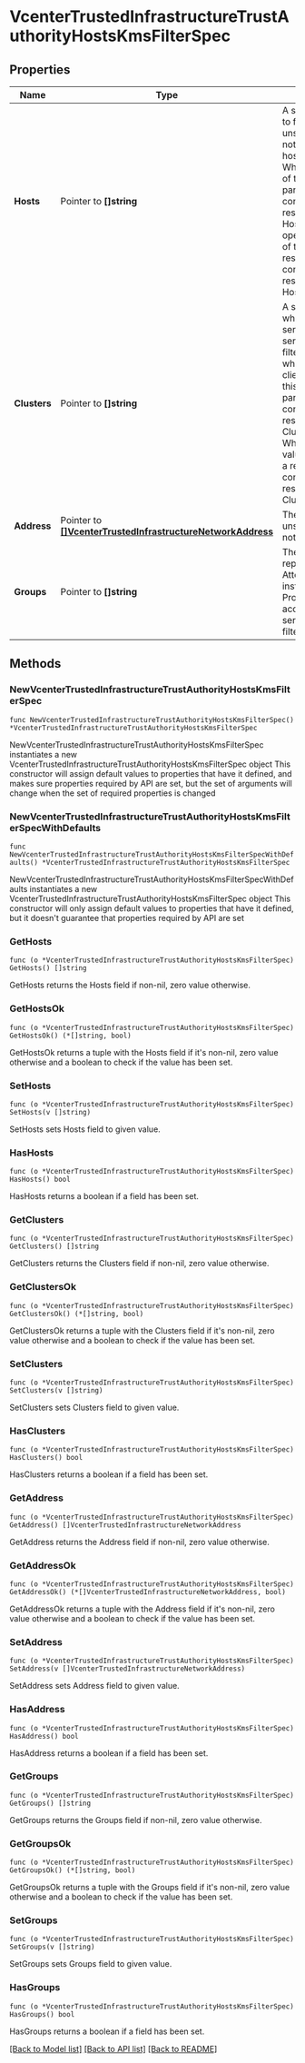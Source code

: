 # VcenterTrustedInfrastructureTrustAuthorityHostsKmsFilterSpec

## Properties

Name | Type | Description | Notes
------------ | ------------- | ------------- | -------------
**Hosts** | Pointer to **[]string** | A set of host IDs by which to filter the services. If unset, the services will not be filtered by the hosts on which they run. When clients pass a value of this structure as a parameter, the field must contain identifiers for the resource type: HostSystem. When operations return a value of this structure as a result, the field will contain identifiers for the resource type: HostSystem. | [optional] 
**Clusters** | Pointer to **[]string** | A set of cluster IDs by which to filter the services. If unset, the services will not be filtered by the clusters on which they run. When clients pass a value of this structure as a parameter, the field must contain identifiers for the resource type: ClusterComputeResource. When operations return a value of this structure as a result, the field will contain identifiers for the resource type: ClusterComputeResource. | [optional] 
**Address** | Pointer to [**[]VcenterTrustedInfrastructureNetworkAddress**](VcenterTrustedInfrastructureNetworkAddress.md) | The service&#39;s address. If unset, the services will not be filtered by address. | [optional] 
**Groups** | Pointer to **[]string** | The group determines reports issued by which Attestation Service instances this Key Provider Service can accept. If unset, the services will not be filtered by groupId. | [optional] 

## Methods

### NewVcenterTrustedInfrastructureTrustAuthorityHostsKmsFilterSpec

`func NewVcenterTrustedInfrastructureTrustAuthorityHostsKmsFilterSpec() *VcenterTrustedInfrastructureTrustAuthorityHostsKmsFilterSpec`

NewVcenterTrustedInfrastructureTrustAuthorityHostsKmsFilterSpec instantiates a new VcenterTrustedInfrastructureTrustAuthorityHostsKmsFilterSpec object
This constructor will assign default values to properties that have it defined,
and makes sure properties required by API are set, but the set of arguments
will change when the set of required properties is changed

### NewVcenterTrustedInfrastructureTrustAuthorityHostsKmsFilterSpecWithDefaults

`func NewVcenterTrustedInfrastructureTrustAuthorityHostsKmsFilterSpecWithDefaults() *VcenterTrustedInfrastructureTrustAuthorityHostsKmsFilterSpec`

NewVcenterTrustedInfrastructureTrustAuthorityHostsKmsFilterSpecWithDefaults instantiates a new VcenterTrustedInfrastructureTrustAuthorityHostsKmsFilterSpec object
This constructor will only assign default values to properties that have it defined,
but it doesn't guarantee that properties required by API are set

### GetHosts

`func (o *VcenterTrustedInfrastructureTrustAuthorityHostsKmsFilterSpec) GetHosts() []string`

GetHosts returns the Hosts field if non-nil, zero value otherwise.

### GetHostsOk

`func (o *VcenterTrustedInfrastructureTrustAuthorityHostsKmsFilterSpec) GetHostsOk() (*[]string, bool)`

GetHostsOk returns a tuple with the Hosts field if it's non-nil, zero value otherwise
and a boolean to check if the value has been set.

### SetHosts

`func (o *VcenterTrustedInfrastructureTrustAuthorityHostsKmsFilterSpec) SetHosts(v []string)`

SetHosts sets Hosts field to given value.

### HasHosts

`func (o *VcenterTrustedInfrastructureTrustAuthorityHostsKmsFilterSpec) HasHosts() bool`

HasHosts returns a boolean if a field has been set.

### GetClusters

`func (o *VcenterTrustedInfrastructureTrustAuthorityHostsKmsFilterSpec) GetClusters() []string`

GetClusters returns the Clusters field if non-nil, zero value otherwise.

### GetClustersOk

`func (o *VcenterTrustedInfrastructureTrustAuthorityHostsKmsFilterSpec) GetClustersOk() (*[]string, bool)`

GetClustersOk returns a tuple with the Clusters field if it's non-nil, zero value otherwise
and a boolean to check if the value has been set.

### SetClusters

`func (o *VcenterTrustedInfrastructureTrustAuthorityHostsKmsFilterSpec) SetClusters(v []string)`

SetClusters sets Clusters field to given value.

### HasClusters

`func (o *VcenterTrustedInfrastructureTrustAuthorityHostsKmsFilterSpec) HasClusters() bool`

HasClusters returns a boolean if a field has been set.

### GetAddress

`func (o *VcenterTrustedInfrastructureTrustAuthorityHostsKmsFilterSpec) GetAddress() []VcenterTrustedInfrastructureNetworkAddress`

GetAddress returns the Address field if non-nil, zero value otherwise.

### GetAddressOk

`func (o *VcenterTrustedInfrastructureTrustAuthorityHostsKmsFilterSpec) GetAddressOk() (*[]VcenterTrustedInfrastructureNetworkAddress, bool)`

GetAddressOk returns a tuple with the Address field if it's non-nil, zero value otherwise
and a boolean to check if the value has been set.

### SetAddress

`func (o *VcenterTrustedInfrastructureTrustAuthorityHostsKmsFilterSpec) SetAddress(v []VcenterTrustedInfrastructureNetworkAddress)`

SetAddress sets Address field to given value.

### HasAddress

`func (o *VcenterTrustedInfrastructureTrustAuthorityHostsKmsFilterSpec) HasAddress() bool`

HasAddress returns a boolean if a field has been set.

### GetGroups

`func (o *VcenterTrustedInfrastructureTrustAuthorityHostsKmsFilterSpec) GetGroups() []string`

GetGroups returns the Groups field if non-nil, zero value otherwise.

### GetGroupsOk

`func (o *VcenterTrustedInfrastructureTrustAuthorityHostsKmsFilterSpec) GetGroupsOk() (*[]string, bool)`

GetGroupsOk returns a tuple with the Groups field if it's non-nil, zero value otherwise
and a boolean to check if the value has been set.

### SetGroups

`func (o *VcenterTrustedInfrastructureTrustAuthorityHostsKmsFilterSpec) SetGroups(v []string)`

SetGroups sets Groups field to given value.

### HasGroups

`func (o *VcenterTrustedInfrastructureTrustAuthorityHostsKmsFilterSpec) HasGroups() bool`

HasGroups returns a boolean if a field has been set.


[[Back to Model list]](../README.md#documentation-for-models) [[Back to API list]](../README.md#documentation-for-api-endpoints) [[Back to README]](../README.md)


